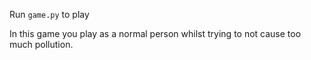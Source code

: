 Run `game.py` to play

In this game you play as a normal person whilst trying to not cause too much pollution.
